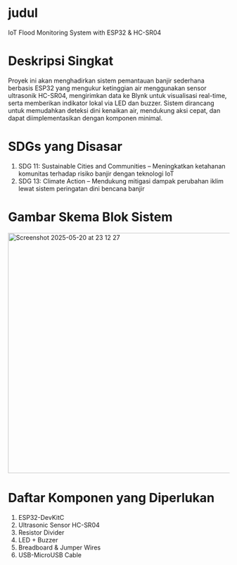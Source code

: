 # judul
IoT Flood Monitoring System with ESP32 & HC-SR04
 # Deskripsi Singkat
 Proyek ini akan menghadirkan sistem pemantauan banjir sederhana berbasis ESP32 yang mengukur ketinggian air menggunakan sensor ultrasonik HC-SR04, mengirimkan data ke Blynk untuk visualisasi real-time, serta memberikan indikator lokal via LED dan buzzer. Sistem dirancang untuk memudahkan deteksi dini kenaikan air, mendukung aksi cepat, dan dapat diimplementasikan dengan komponen minimal.

 # SDGs yang Disasar
 1. SDG 11: Sustainable Cities and Communities – Meningkatkan ketahanan komunitas terhadap risiko banjir dengan teknologi IoT
 2. SDG 13: Climate Action – Mendukung mitigasi dampak perubahan iklim lewat sistem peringatan dini bencana banjir

# Gambar Skema Blok Sistem
<img width="545" alt="Screenshot 2025-05-20 at 23 12 27" src="https://github.com/user-attachments/assets/c21a7d15-3551-4eb7-8c58-a8c748f95865" />

# Daftar Komponen yang Diperlukan
1. ESP32-DevKitC
2. Ultrasonic Sensor HC-SR04
3. Resistor Divider
4. LED + Buzzer
5. Breadboard & Jumper Wires
6. USB-MicroUSB Cable
